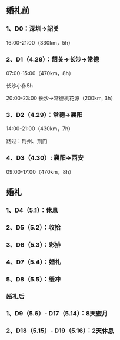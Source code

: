 ## 婚礼前

### 1、D0：深圳->韶关

16:00-21:00（330km，5h）

### 2、D1（4.28）：韶关->长沙->常德

07:00-15:00（470km，8h）

长沙小休5h

20:00-23:00 长沙->常德桃花源（200km, 3h）

### 3、D2（4.29）：常德->襄阳

14:00-21:00（430km，7h）

路过：荆州、荆门

### 4、D3（4.30）: 襄阳->西安

09:00-17:00（470km，8h）

## 婚礼

### 1、D4（5.1）：休息

### 2、D5（5.2）：收拾

### 3、D6（5.3）：彩排

### 4、D7（5.4）：婚礼

### 5、D8（5.5）：缓冲

### 婚礼后

### 1、D9（5.6）- D17（5.14）：8天蜜月

### 2、D18（5.15）- D19（5.16）：2天休息






